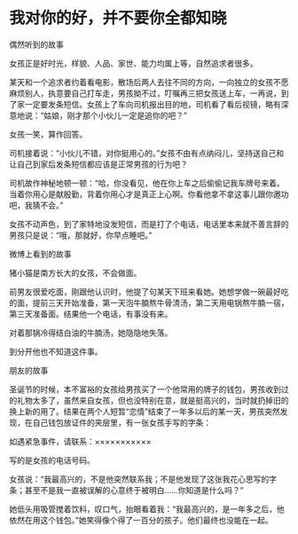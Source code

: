 # 我对你的好，并不要你全都知晓

偶然听到的故事

女孩正是好时光，样貌、人品、家世、能力均属上等，自然追求者很多。

某天和一个追求者约着看电影，散场后两人去往不同的方向，一向独立的女孩不愿麻烦别人，执意要自己打车走，男孩拗不过，叮嘱再三把女孩送上车，一再说，到了家一定要发条短信。女孩上了车向司机报出目的地，司机看了看后视镜，略有深意地说：“姑娘，刚才那个小伙儿一定是追你的吧？”

女孩一笑，算作回答。

司机接着说：“小伙儿不错，对你挺用心的。”女孩不由有点纳闷儿，坚持送自己和让自己到家后发条短信都应该是正常男孩的行为吧？

司机故作神秘地顿一顿：“哈，你没看见，他在你上车之后偷偷记我车牌号来着。当着你用心是献殷勤，背着你用心才是真正上心啊。你看他拿不拿这事儿跟你邀功吧，我猜不会。”

女孩不动声色，到了家特地没发短信，而是打了个电话，电话里本来就不善言辞的男孩只是说：“哦，那就好，你早点睡吧。”

微博上看到的故事

猪小猫是南方长大的女孩，不会做面。

前男友很爱吃面，刚跟他认识时，他提了句某天下班来看她。她想学做一碗最好吃的面，提前三天开始准备，第一天泡牛腩熬牛骨清汤，第二天用电锅熬牛腩一宿，第三天准备面。结果他一个电话，有事没有来。

对着那锅冷得结白油的牛腩汤，她隐隐地失落。

到分开他也不知道这件事。

朋友的故事

圣诞节的时候，本不富裕的女孩给男孩买了一个他常用的牌子的钱包，男孩收到过的礼物太多了，虽然来自女孩，但也没特别在意，就是挺高兴的，当时就扔掉旧的换上新的用了。结果在两个人短暂“恋情”结束了一年多以后的某一天，男孩突然发现，在自己钱包放证件的夹层里，有一张女孩手写的字条：

如遇紧急事件，请联系：×××××××××××

写的是女孩的电话号码。

女孩说：“我最高兴的，不是他突然联系我；不是他发现了这张我花心思写的字条；甚至不是我一直被误解的心意终于被明白……你知道是什么吗？”

她低头用吸管搅着饮料，叹口气，抬眼看着我：“我最高兴的，是一年多之后，他依然在用这个钱包。”她笑得像个得了一百分的孩子。他们最终也没能在一起。